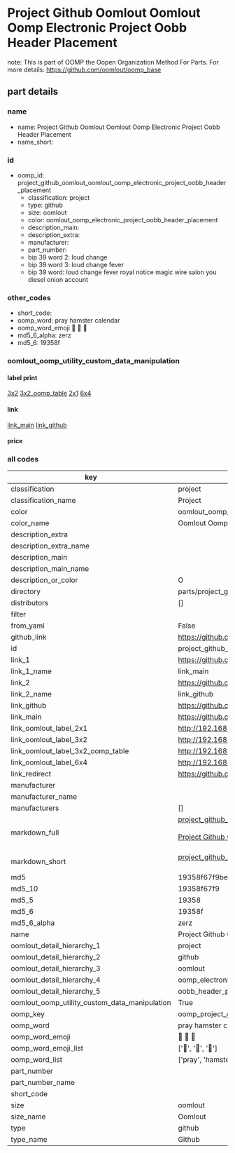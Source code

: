 # Project Github Oomlout Oomlout Oomp Electronic Project Oobb Header Placement  

note: This is part of OOMP the Oopen Organization Method For Parts. For more details: https://github.com/oomlout/oomp_base

##  part details
  







### name
* name: Project Github Oomlout Oomlout Oomp Electronic Project Oobb Header Placement
* name_short: 
### id
* oomp_id: project_github_oomlout_oomlout_oomp_electronic_project_oobb_header_placement
  * classification: project
  * type: github
  * size: oomlout
  * color: oomlout_oomp_electronic_project_oobb_header_placement
  * description_main: 
  * description_extra: 
  * manufacturer: 
  * part_number: 
  * bip 39 word 2: loud change
  * bip 39 word 3: loud change fever
  * bip 39 word: loud change fever royal notice magic wire salon you diesel onion account

### other_codes
* short_code: 
* oomp_word: pray hamster calendar
* oomp_word_emoji :pray: :hamster: :calendar:
* md5_6_alpha: zerz
* md5_6: 19358f






### oomlout_oomp_utility_custom_data_manipulation
#### label print
[3x2](http://192.168.1.245:1112/?label=oomp%20zerz)
[3x2_oomp_table](http://192.168.1.108:1112/?label=oomp%20zerz)
[2x1](http://192.168.1.242:1112/?label=oomp%20zerz)
[6x4](http://192.168.1.55:1112/?label=oomp%20zerz)    

#### link

[link_main](https://github.com/oomlout/oomlout_oomp_version_1_messy/tree/main/parts/project_github_oomlout_oomlout_oomp_electronic_project_oobb_header_placement) [link_github](https://github.com/oomlout/oomlout_oomp_version_1_messy/tree/main/parts/project_github_oomlout_oomlout_oomp_electronic_project_oobb_header_placement)                             

#### price







### all codes 
| key | value |  
| --- | --- |  
| classification | project |  
| classification_name | Project |  
| color | oomlout_oomp_electronic_project_oobb_header_placement |  
| color_name | Oomlout Oomp Electronic Project Oobb Header Placement |  
| description_extra |  |  
| description_extra_name |  |  
| description_main |  |  
| description_main_name |  |  
| description_or_color | O  |  
| directory | parts/project_github_oomlout_oomlout_oomp_electronic_project_oobb_header_placement |  
| distributors | [] |  
| filter |  |  
| from_yaml | False |  
| github_link | https://github.com/oomlout/oomlout_oomp_part_src/tree/main/parts/project_github_oomlout_oomlout_oomp_electronic_project_oobb_header_placement |  
| id | project_github_oomlout_oomlout_oomp_electronic_project_oobb_header_placement |  
| link_1 | https://github.com/oomlout/oomlout_oomp_version_1_messy/tree/main/parts/project_github_oomlout_oomlout_oomp_electronic_project_oobb_header_placement |  
| link_1_name | link_main |  
| link_2 | https://github.com/oomlout/oomlout_oomp_version_1_messy/tree/main/parts/project_github_oomlout_oomlout_oomp_electronic_project_oobb_header_placement |  
| link_2_name | link_github |  
| link_github | https://github.com/oomlout/oomlout_oomp_version_1_messy/tree/main/parts/project_github_oomlout_oomlout_oomp_electronic_project_oobb_header_placement |  
| link_main | https://github.com/oomlout/oomlout_oomp_version_1_messy/tree/main/parts/project_github_oomlout_oomlout_oomp_electronic_project_oobb_header_placement |  
| link_oomlout_label_2x1 | http://192.168.1.242:1112/?label=oomp%20zerz |  
| link_oomlout_label_3x2 | http://192.168.1.245:1112/?label=oomp%20zerz |  
| link_oomlout_label_3x2_oomp_table | http://192.168.1.108:1112/?label=oomp%20zerz |  
| link_oomlout_label_6x4 | http://192.168.1.55:1112/?label=oomp%20zerz |  
| link_redirect | https://github.com/oomlout/oomlout_oomp_version_1_messy/tree/main/parts/project_github_oomlout_oomlout_oomp_electronic_project_oobb_header_placement |  
| manufacturer |  |  
| manufacturer_name |  |  
| manufacturers | [] |  
| markdown_full | [project_github_oomlout_oomlout_oomp_electronic_project_oobb_header_placement](none)<br>[](none)<br>[Project Github Oomlout Oomlout Oomp Electronic Project Oobb Header Placement](none)<br><br> |  
| markdown_short | [project_github_oomlout_oomlout_oomp_electronic_project_oobb_header_placement](none)<br><br> |  
| md5 | 19358f67f9be9f86174b7bcaaac98c21 |  
| md5_10 | 19358f67f9 |  
| md5_5 | 19358 |  
| md5_6 | 19358f |  
| md5_6_alpha | zerz |  
| name | Project Github Oomlout Oomlout Oomp Electronic Project Oobb Header Placement |  
| oomlout_detail_hierarchy_1 | project |  
| oomlout_detail_hierarchy_2 | github |  
| oomlout_detail_hierarchy_3 | oomlout |  
| oomlout_detail_hierarchy_4 | oomp_electronic_project |  
| oomlout_detail_hierarchy_5 | oobb_header_placement |  
| oomlout_oomp_utility_custom_data_manipulation | True |  
| oomp_key | oomp_project_github_oomlout_oomlout_oomp_electronic_project_oobb_header_placement |  
| oomp_word | pray hamster calendar |  
| oomp_word_emoji | :pray: :hamster: :calendar: |  
| oomp_word_emoji_list | [':pray:', ':hamster:', ':calendar:'] |  
| oomp_word_list | ['pray', 'hamster', 'calendar'] |  
| part_number |  |  
| part_number_name |  |  
| short_code |  |  
| size | oomlout |  
| size_name | Oomlout |  
| type | github |  
| type_name | Github |  
